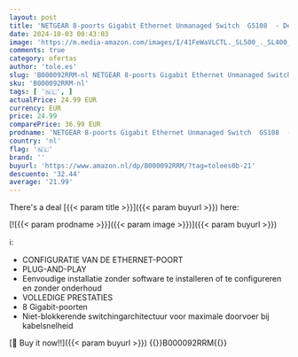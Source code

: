 ```yaml
---
layout: post
title: 'NETGEAR 8-poorts Gigabit Ethernet Unmanaged Switch  GS108  - Desktop- of wandmontage en beperkte levenslange bescherming'
date: 2024-10-03 00:43:03
image: 'https://m.media-amazon.com/images/I/41FeWaVLCTL._SL500_._SL400_.jpg'
comments: true
category: ofertas
author: 'tole.es'
slug: 'B000092RRM-nl NETGEAR 8-poorts Gigabit Ethernet Unmanaged Switch GS108 -...'
sku: 'B000092RRM-nl'
tags: [ '🇳🇱', ]
actualPrice: 24.99 EUR
currency: EUR
price: 24.99
comparePrice: 36.99 EUR
prodname: 'NETGEAR 8-poorts Gigabit Ethernet Unmanaged Switch  GS108  - Desktop- of wandmontage en beperkte levenslange bescherming'
country: 'nl'
flag: '🇳🇱'
brand: ''
buyurl: 'https://www.amazon.nl/dp/B000092RRM/?tag=tolees0b-21'
descuento: '32.44'
average: '21.99'
---
```


There's a deal [{{< param title >}}]({{< param buyurl >}})  here:

[![{{< param prodname >}}]({{< param image >}})]({{< param buyurl >}})

ℹ️:

- CONFIGURATIE VAN DE ETHERNET-POORT
- PLUG-AND-PLAY
- Eenvoudige installatie zonder software te installeren of te configureren en zonder onderhoud
- VOLLEDIGE PRESTATIES
- 8 Gigabit-poorten
- Niet-blokkerende switchingarchitectuur voor maximale doorvoer bij kabelsnelheid

[🛒 Buy it now!!]({{< param buyurl >}})
{{<world>}}B000092RRM{{</world>}}
